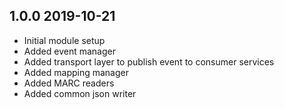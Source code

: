 ## 1.0.0 2019-10-21
* Initial module setup
* Added event manager
* Added transport layer to publish event to consumer services
* Added mapping manager
* Added MARC readers
* Added common json writer
